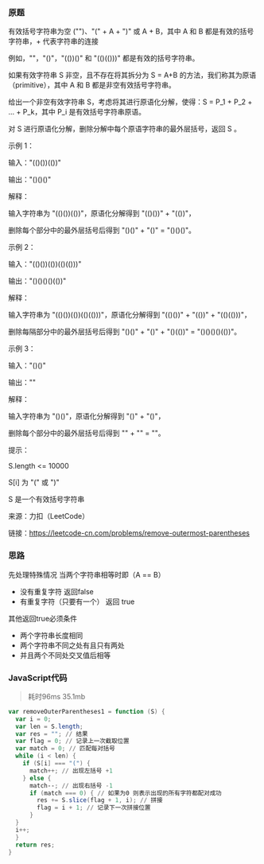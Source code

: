 ### 原题
有效括号字符串为空 ("")、"(" + A + ")" 或 A + B，其中 A 和 B 都是有效的括号字符串，+ 代表字符串的连接

例如，""，"()"，"(())()" 和 "(()(()))" 都是有效的括号字符串。

如果有效字符串 S 非空，且不存在将其拆分为 S = A+B 的方法，我们称其为原语（primitive），其中 A 和 B 都是非空有效括号字符串。

给出一个非空有效字符串 S，考虑将其进行原语化分解，使得：S = P_1 + P_2 + ... + P_k，其中 P_i 是有效括号字符串原语。

对 S 进行原语化分解，删除分解中每个原语字符串的最外层括号，返回 S 。


示例 1：

输入："(()())(())"

输出："()()()"

解释：

输入字符串为 "(()())(())"，原语化分解得到 "(()())" + "(())"，

删除每个部分中的最外层括号后得到 "()()" + "()" = "()()()"。



示例 2：

输入："(()())(())(()(()))"

输出："()()()()(())"

解释：

输入字符串为 "(()())(())(()(()))"，原语化分解得到 "(()())" + "(())" + "(()(()))"，

删除每隔部分中的最外层括号后得到 "()()" + "()" + "()(())" = "()()()()(())"。



示例 3：

输入："()()"

输出：""

解释：

输入字符串为 "()()"，原语化分解得到 "()" + "()"，

删除每个部分中的最外层括号后得到 "" + "" = ""。


提示：

S.length <= 10000

S[i] 为 "(" 或 ")"

S 是一个有效括号字符串

来源：力扣（LeetCode）

链接：https://leetcode-cn.com/problems/remove-outermost-parentheses

### 思路
先处理特殊情况 当两个字符串相等时即（A == B）
 - 没有重复字符 返回false 
 - 有重复字符（只要有一个） 返回 true

其他返回true必须条件
- 两个字符串长度相同
- 两个字符串不同之处有且只有两处
- 并且两个不同处交叉值后相等

### JavaScript代码 
> 耗时96ms 35.1mb
``` PowerShell
var removeOuterParentheses1 = function (S) {
  var i = 0;
  var len = S.length;
  var res = ""; // 结果
  var flag = 0; // 记录上一次截取位置
  var match = 0; // 匹配每对括号   
  while (i < len) {
    if (S[i] === "(") {
      match++; // 出现左括号 +1
    } else {
      match--; // 出现右括号 -1 
      if (match === 0) { // 如果为0 则表示出现的所有字符都配对成功
        res += S.slice(flag + 1, i); // 拼接
        flag = i + 1; // 记录下一次拼接位置
      }
  }
  i++;
  }
  return res;
}
```
